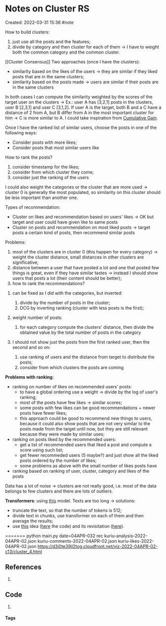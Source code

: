 # Notes on Cluster RS
Created: 2022-03-31 15:36
#note 

How to build clusters:
1. just use all the posts and the features;
2. divide by category and then cluster for each of them -> I have to weight both the common category and the common cluster. 

[[Cluster Consensus]]
Two approaches (once I have the clusters):
- similarity based on the likes of the users -> they are similar if they liked posts that are in the same clusters;
- similarity based on the posts made -> users are similar if their posts are in the same clusters

In both cases I can compute the similarity weighted by the scores of the target user on the clusters -> Ex.: user A has \[3,2,1\] posts in the clusters, user B \[2,3,1\] and user C \[3,1,2\]. If user A is the target, both B and a C have a distance of 2 from A, but B differ from A in the most important cluster for him -> C is more similar to A. I could take inspiration from [Cumulative Gain](https://machinelearningmedium.com/2017/07/24/discounted-cumulative-gain/).

Once I have the ranked list of similar users, choose the posts in one of the following ways:
-  Consider posts with more likes;
-  Consider posts that most similar users like

How to rank the posts?
1. consider timestamp for the likes;
2. consider from which cluster they come;
3. consider just the ranking of the users

I could also weight the categories or the cluster that are more used -> cluster 0 is generally the most populated, so similarity on this cluster should be less important than another one.

Types of recommendation:
- Cluster on likes and recommendation based on users' likes -> OK but target and user could have given like to same posts
- Cluster on posts and recommendation on most liked posts -> target posts a certain kind of posts, then recommend similar posts

Problems:
1. most of the clusters are in cluster 0 (this happen for every category) -> weight the cluster distance, small distances in other clusters are significative;
2. distance between a user that have posted a lot and one that posted few things is great, even if they have similar tastes -> instead I should show users that posts a lot (their content should be better);
3. how to rank the recommendations?

1) can be fixed as I did with the categories, but inverted:
	1) divide by the number of posts in the cluster;
	2) DCG by inverting ranking (cluster with less posts is the first);

2) weight number of posts:
	1) for each category compute the clusters' distance, then divide the obtained value by the total number of posts in the category

3) I should not show just the posts from the first ranked user, then the second and so on:
	1) use ranking of users and the distance from target to distribute the posts;
	2) consider from which clusters the posts are coming

**Problems with ranking**:
-	ranking on number of likes on recommended users' posts:
	-	to have a global ordering use a weight -> divide by the log of user's ranking;
	-	most of the posts have few likes -> similar scores;
	-	some posts with few likes can be good recommendations + newer posts have fewer likes;
	-	this approach could be good to recommend new things to users, because it could also show posts that are not very similar to the posts made from the target until now, but they are still relevant because they were made by similar uses;
-	ranking on posts liked by the recommended users:
	-	get a list of recommended users that liked a post and compute a score using such list;
	-	get fewer recommeded users (5 maybe?) and just show all the liked posts ordered by the number of likes;
	-	some problems as above with the small number of likes posts have  
-	ranking based on ranking of user, cluster, category and likes of the posts 

Data has a lot of noise -> clusters are not really good, i.e. most of the data belongs to few clusters and there are lots of outliers.

**Transformers**: using [this](https://huggingface.co/dbmdz/bert-base-italian-cased) model. Texts are too long -> solutions:
- truncate the text, so that the number of tokens is 512;
- divide text in chunks, use transformer on each of them and then average the results;
- use [this](https://arxiv.org/ftp/arxiv/papers/2104/2104.07225.pdf) idea ([here](https://github.com/krzysztoffiok/TextGuide) the code) and its revisitation ([here](https://www.mdpi.com/2076-3417/11/18/8554/htm)).


=======
python main.py date=04APR-032 rec
kuriu-analysis-2022-04APR-02.json
kuriu-comments-2022-04APR-02.json
kuriu-likes-2022-04APR-02.json
https://d3i0te39jl2tog.cloudfront.net/viz-2022-04APR-02-c13/cluster_4.html


## References
1. 

## Code
1. 

#### Tags